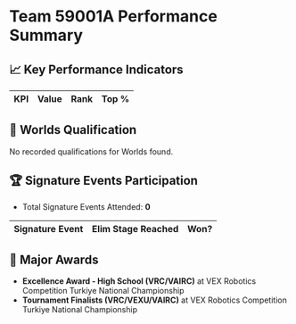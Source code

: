 # Team 59001A Performance Summary

## 📈 Key Performance Indicators
| KPI | Value | Rank | Top % |
|:---|:-----|:----|:-----|


## 🎯 Worlds Qualification
No recorded qualifications for Worlds found.

## 🏆 Signature Events Participation
- Total Signature Events Attended: **0**

| Signature Event | Elim Stage Reached | Won? |
|:----------------|:-------------------|:----|


## 🥇 Major Awards
- **Excellence Award - High School (VRC/VAIRC)** at VEX Robotics Competition Turkiye National Championship
- **Tournament Finalists (VRC/VEXU/VAIRC)** at VEX Robotics Competition Turkiye National Championship

